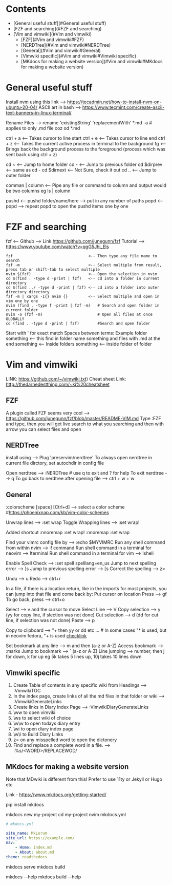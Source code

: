 # Contents

- [General useful stuff](#General useful stuff)
- [FZF and searching](#FZF and searching)
- [Vim and vimwiki](#Vim and vimwiki)
    - [FZF](#Vim and vimwiki#FZF)
    - [NERDTree](#Vim and vimwiki#NERDTree)
    - [General](#Vim and vimwiki#General)
    - [Vimwiki specific](#Vim and vimwiki#Vimwiki specific)
    - [MKdocs for making a website version](#Vim and vimwiki#MKdocs for making a website version)

# General useful stuff

Install nvm using this link --> https://tecadmin.net/how-to-install-nvm-on-ubuntu-20-04/
ASCII art in bash --> https://www.tecmint.com/create-ascii-text-banners-in-linux-terminal/

Rename Files   --> rename 'existingString' 'replacementWith' *.md -a # applies to only .md file coz od *.md

ctrl + a <-- Takes cursor to line start
ctrl + e <-- Takes cursor to line end
ctrl + z <-- Takes the current active process in terminal to the background
fg       <-- Brings back the background process to the foreground (process which was sent back using ctrl + z)

cd ~     <-- Jump to home folder
cd -     <-- Jump to previous folder
cd $dirprev <-- same as cd -
cd $dirnext <-- Not Sure, check it out
cd ..    <-- Jump to outer folder


comman | column  <-- Pipe any file or command to column and output would be two columns eg ls | column

pushd    <-- pushd folder/name/here --> put in any number of paths
popd     <-- popd --> repeat popd to open the pushd items one by one

# FZF and searching
fzf      <-- Github   --> Link https://github.com/junegunn/fzf
             Tutorial --> https://www.youtube.com/watch?v=qgG5Jhi_Els
    
    fzf                                 <-- Then type any file name to search
    fzf -m                              <-- Select multiple from result, press tab or shift-tab to select multiple
    nvim $(fzf)                         <-- Open the selection in nvim
    cd $(find . -type d -print | fzf)   <-- cd into a folder in current directory
    cd $(find ../ -type d -print | fzf) <-- cd into a folder into outer directory directory
    fzf -m | xargs -I{} nvim {}         <-- Select multiple and open in vim one by one
    nvim (find . -type f -print | fzf -m)   # Search and open folder in current folder
    nvim -o (fzf -m)                        # Open all files at once GLOBALLY
    cd (find . -type d -print | fzf)        #Search and open folder
    
Start with ' for exact match
Spaces between terms: Example 
    folder something  <-- this find in folder name something and files with .md at the end
    <space> something <-- Inside folders
    <space><space> something <-- inside folder of folder

# Vim and vimwiki

LINK: https://github.com/~/vimwiki.txt)
Cheat sheet Link: http://thedarnedestthing.com/~ki%20cheatsheet

## FZF
A plugin called FZF seems very cool --> https://github.com/junegunn/fzf/blob/master/README-VIM.md
Type :FZF and type, then you will get live search to what you searching and then with arrow you can select files and open

## NERDTree
install using --> Plug 'preservim/nerdtree' 
To always open nerdtree in current file dirctory, set autochdir in config file

Open nerdtree                              	--> :NERDTree # use q to exit and ? for help
To exit nerdtree --> q
To go back to nerdtree after opening file 	--> ctrl + w + w

## General

:colorscheme [space] [Ctrl+d]			   	--> select a color scheme #https://phoenixnap.com/kb/vim-color-schemes
								
Unwrap lines                                --> :set wrap
Toggle Wrapping lines						--> :set wrap!

Added shortcut
:nnoremap <S-q> :set wrap!<CR>
:nnoremap <S-w> :set wrap<CR>

Find your vimrc config file by             --> :echo $MYVIMRC
Run any shell command from within nvim     --> :! command
Run shell command in a terminal for neovim --> !terminal 
Run shell command in a terminal for vim    --> !shell 

Enable Spell Check                         --> :set spell spelllang=en_us
Jump to next spelling error                --> ]s
Jump to previous spelling error            --> [s
Correct the spelling                       --> z=

Undu --> u
Redo --> ctrl+r

In a file, if there is a location return, like in the imports for most projects, you can jump into that file and come back by:
    Put cursor on location
    Press --> gf
    To go back, press --> ctrl+o

Select         --> v and the cursor to move
Select Line    --> V
Copy selection --> y (yy for copy line, if slection was not done)
Cut selection  --> d (dd for cut line, if selection was not done)
Paste          --> p
				
Copy to clipboard --> "+ then yy or dd etc ... # In some cases "* is used, but in neovim fedora, "+ is used [checklink](https://stackoverflow.com/questions/3961859/how-to-copy-to-clipboard-in-vim)

Set bookmark at any line --> m and then (a-z or A-Z)
Access bookmark          --> :marks
Jump to bookmark         --> ` (a-z or A-Z)
Line jumping             --> number, then j for down, k for up eg 5k takes 5 lines up, 10j takes 10 lines down

## Vimwiki specific
1. Create Table of contents in any specific wiki from Headings --> :VimwikiTOC
2. In the index page, create links of all the md files in that folder or wiki --> :VimwikiGenerateLinks
3. Create links in Diary Index Page --> :VimwikiDiaryGenerateLinks
4. \ww to open vimviki
5. \ws to select wiki of choice
6. \w\w to open todays diary entry
7. \wi to open diary index page
8. \w\i to Build Diary Links
9. z= on any misspelled word to open the dictonery
10. Find and replace a complete word in a file. --> :%s/\<WORD\>/REPLACEWOD/

## MKdocs for making a website version

Note that MDwiki is different from this!
Prefer to use 11ty or Jekyll or Hugo etc

Link - https://www.mkdocs.org/getting-started/

pip install mkdocs

mkdocs new my-project
cd my-project
nvim mkdocs.yml

```yaml
# mkdocs.yml

site_name: MkLorum
site_url: https://example.com/
nav:
    - Home: index.md
    - About: about.md
theme: readthedocs
```

mkdocs serve
mkdocs build

mkdocs --help
mkdocs build --help

